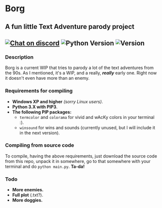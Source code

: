 # Borg
## A fun little Text Adventure parody project
[![Chat on discord](https://img.shields.io/badge/chat-on%20discord-blue.svg "Tatan's Server")](https://discord.gg/sUBbBvx) ![Python Version](https://img.shields.io/badge/python-3.X-yellow.svg "Python Version") ![Version](https://img.shields.io/badge/version-v0.1a-brightgreen.svg "Version")
---
### Description
Borg is a current WIP that tries to parody a lot of the text adventures from the 90s. As I mentioned, it's a WIP, and a really, ***really*** early one. Right now it doesn't even have more than an enemy.

### Requirements for compiling
- **Windows XP and higher** *(sorry Linux users)*.
- **Python 3.X with PIP3**.
- **The following PIP packages:**
	- `termcolor` and `colorama` for vivid and wAcKy colors in your terminal :).
	- `winsound` for wins and sounds (currently unused, but I will include it in the next version).

### Compiling from source code
To compile, having the above requirements, just download the source code from this repo, unpack it in somewhere, go to that somewhere with your terminal and do `python main.py`. **Ta-da!**

### Todo
- **More enemies.**
- **Full plot** (.txt?).
- **More doggies.**